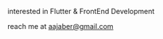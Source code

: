 
 interested in Flutter & FrontEnd Development

reach me at aajaber@gmail.com

<!---
aajaber/aajaber is a ✨ special ✨ repository because its `README.md` (this file) appears on your GitHub profile.
You can click the Preview link to take a look at your changes.
--->
